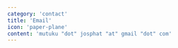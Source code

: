 ```yaml
---
category: 'contact'
title: 'Email'
icon: 'paper-plane'
content: 'mutuku "dot" josphat "at" gmail "dot" com'
---
```

